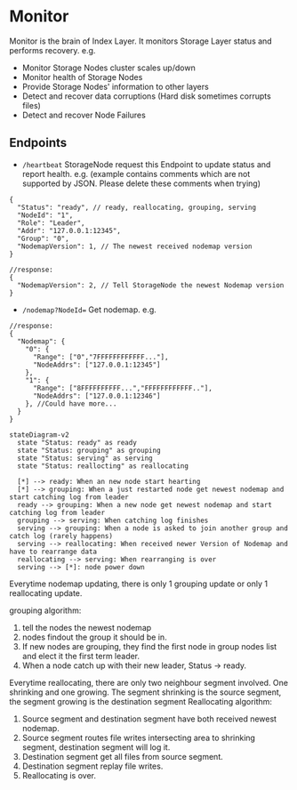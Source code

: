 # Monitor
Monitor is the brain of Index Layer.
It monitors Storage Layer status and performs recovery. e.g.
- Monitor Storage Nodes cluster scales up/down
- Monitor health of Storage Nodes
- Provide Storage Nodes' information to other layers
- Detect and recover data corruptions (Hard disk sometimes corrupts files)
- Detect and recover Node Failures

## Endpoints
- `/heartbeat` StorageNode request this Endpoint to update status and report health.
e.g. (example contains comments which are not supported by JSON. Please delete these comments when trying)
```json5
{
  "Status": "ready", // ready, reallocating, grouping, serving
  "NodeId": "1",
  "Role": "Leader",
  "Addr": "127.0.0.1:12345",
  "Group": "0",
  "NodemapVersion": 1, // The newest received nodemap version
}
```
```json5
//response:
{
  "NodemapVersion": 2, // Tell StorageNode the newest Nodemap version
}
```
- `/nodemap?NodeId=` Get nodemap. e.g.
```json5
//response:
{
  "Nodemap": {
    "0": {
      "Range": ["0","7FFFFFFFFFFFF..."],
      "NodeAddrs": ["127.0.0.1:12345"]
    },
    "1": {
      "Range": ["8FFFFFFFFFF...","FFFFFFFFFFFF.."],
      "NodeAddrs": ["127.0.0.1:12346"]
    }, //Could have more...
  }
}
```
```mermaid
stateDiagram-v2
  state "Status: ready" as ready
  state "Status: grouping" as grouping
  state "Status: serving" as serving
  state "Status: reallocting" as reallocating
  
  [*] --> ready: When an new node start hearting
  [*] --> grouping: When a just restarted node get newest nodemap and start catching log from leader
  ready --> grouping: When a new node get newest nodemap and start catching log from leader
  grouping --> serving: When catching log finishes
  serving --> grouping: When a node is asked to join another group and catch log (rarely happens)
  serving --> reallocating: When received newer Version of Nodemap and have to rearrange data
  reallocating --> serving: When rearranging is over
  serving --> [*]: node power down
```

Everytime nodemap updating, there is only 1 grouping update or only 1 reallocating update.

grouping algorithm:
1. tell the nodes the newest nodemap
2. nodes findout the group it should be in.
3. If new nodes are grouping, they find the first node in group nodes list and elect it the first term leader.
4. When a node catch up with their new leader, Status -> ready.

Everytime reallocating, there are only two neighbour segment involved. One shrinking and one growing.
The segment shrinking is the source segment, the segment growing is the destination segment
Reallocating algorithm:
1. Source segment and destination segment have both received newest nodemap.
2. Source segment routes file writes intersecting area to shrinking segment, destination segment will log it.
3. Destination segment get all files from source segment.
4. Destination segment replay file writes.
5. Reallocating is over.
